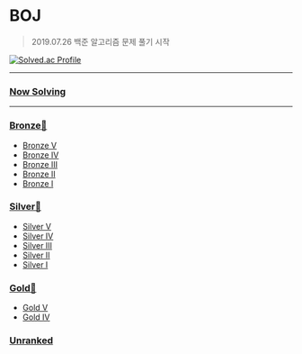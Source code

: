 # BOJ

> 2019.07.26 백준 알고리즘 문제 풀기 시작

[![Solved.ac Profile](http://mazassumnida.wtf/api/v2/generate_badge?boj=favorcat)](https://solved.ac/favorcat)

---
### [Now Solving](https://github.com/favorcat/BOJ/tree/master/Now%20Solving)

---
### [Bronze🥉](https://github.com/favorcat/BOJ/tree/master/Bronze)
 - [Bronze V](https://github.com/favorcat/BOJ/tree/master/Bronze/Bronze%20V)
 - [Bronze IV](https://github.com/favorcat/BOJ/tree/master/Bronze/Bronze%20IV)
 - [Bronze III](https://github.com/favorcat/BOJ/tree/master/Bronze/Bronze%20III)
 - [Bronze II](https://github.com/favorcat/BOJ/tree/master/Bronze/Bronze%20II)
 - [Bronze I](https://github.com/favorcat/BOJ/tree/master/Bronze/Bronze%20I)

### [Silver🥈](https://github.com/favorcat/BOJ/tree/master/Silver)
 - [Silver V](https://github.com/favorcat/BOJ/tree/master/Silver/Silver%20V)
 - [Silver IV](https://github.com/favorcat/BOJ/tree/master/Silver/Silver%20IV)
 - [Silver III](https://github.com/favorcat/BOJ/tree/master/Silver/Silver%20III)
 - [Silver II](https://github.com/favorcat/BOJ/tree/master/Silver/Silver%20II)
 - [Silver I](https://github.com/favorcat/BOJ/tree/master/Silver/Silver%20I)

### [Gold🥇](https://github.com/favorcat/BOJ/tree/master/Gold)
 - [Gold V](https://github.com/favorcat/BOJ/tree/master/Gold/Gold%20V)
 - [Gold IV](https://github.com/favorcat/BOJ/tree/master/Gold/Gold%20IV)

### [Unranked](https://github.com/favorcat/BOJ/tree/master/Unranked)
